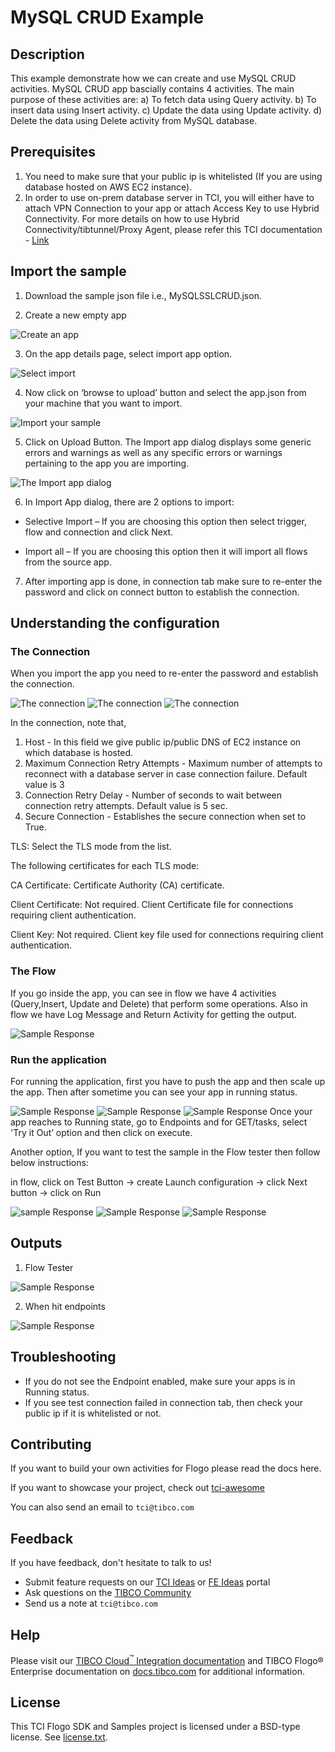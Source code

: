 # MySQL CRUD Example


## Description

This example demonstrate how we can create and use MySQL CRUD activities.
MySQL CRUD app bascially contains 4 activities. The main purpose of these activities are:
a) To fetch data using Query activity.
b) To insert data using Insert activity.
c) Update the data using Update activity.
d) Delete the data using Delete activity from MySQL database.

## Prerequisites

1. You need to make sure that your public ip is whitelisted (If you are using database hosted on AWS EC2 instance).
2. In order to use on-prem database server in TCI, you will either have to attach VPN Connection to your app or attach Access Key to use Hybrid Connectivity.
   For more details on how to use Hybrid Connectivity/tibtunnel/Proxy Agent, please refer this TCI documentation - [Link](https://integration.cloud.tibco.com/docs/#tci/using/hybrid-agent/installing-configuring-running-agent.html%3FTocPath%3DUsing%2520TIBCO%2520Cloud%25E2%2584%25A2%2520Integration%7CUsing%2520the%2520TIBCO%2520Cloud%25E2%2584%25A2%2520Integration%2520-%2520Hybrid%2520Agent%7C_____4)

## Import the sample

1. Download the sample json file i.e., MySQLSSLCRUD.json.

2. Create a new empty app

![Create an app](../../../import-screenshots/mysql_docs_screenshot/1.png)

3. On the app details page, select import app option.

![Select import](../../../import-screenshots/mysql_docs_screenshot/2.png)

4. Now click on ‘browse to upload’ button and select the app.json from your machine that you want to import.

![Import your sample](../../../import-screenshots/mysql_docs_screenshot/3.png)

5. Click on Upload Button. The Import app dialog displays some generic errors and warnings as well as any specific errors or warnings pertaining to the app you are importing.

![The Import app dialog](../../../import-screenshots/mysql_docs_screenshot/4.png)

6. In Import App dialog, there are 2 options to import:

* Selective Import – If you are choosing this option then select trigger, flow and connection and click Next.

* Import all – If you are choosing this option then it will import all flows from the source app.

7. After importing app is done, in connection tab make sure to re-enter the password and click on connect button to establish the connection.

## Understanding the configuration

### The Connection

When you import the app you need to re-enter the password and establish the connection.

![The connection](../../../import-screenshots/mysql_docs_screenshot/6.png)
![The connection](../../../import-screenshots/mysql_docs_screenshot/7.png)
![The connection](../../../import-screenshots/mysql_docs_screenshot/8.png)

In the connection, note that,
1. Host - In this field we give public ip/public DNS of EC2 instance on which database is hosted.
2. Maximum Connection Retry Attempts - Maximum number of attempts to reconnect with a database server in case connection failure. Default value is 3
3. Connection Retry Delay - Number of seconds to wait between connection retry attempts. Default value is 5 sec.
4. Secure Connection - Establishes the secure connection when set to True.

TLS: Select the TLS mode from the list.

The following certificates for each TLS mode:

CA Certificate: Certificate Authority (CA) certificate.

Client Certificate: Not required. Client Certificate file for connections requiring client authentication.

Client Key: Not required. Client key file used for connections requiring client authentication.
 

### The Flow

If you go inside the app, you can see in flow we have 4 activities (Query,Insert, Update and Delete) that perform some operations.
Also in flow we have Log Message and Return Activity for getting the output.

![Sample Response](../../../import-screenshots/mysql_docs_screenshot/9.png)

### Run the application
For running the application, first you have to push the app and then scale up the app.
Then after sometime you can see your app in running status.

![Sample Response](../../../import-screenshots/mysql_docs_screenshot/10.png)
![Sample Response](../../../import-screenshots/mysql_docs_screenshot/11.png)
![Sample Response](../../../import-screenshots/mysql_docs_screenshot/12.png)
Once your app reaches to Running state, go to Endpoints and for GET/tasks, select 'Try it Out’ option and then click on execute.

Another option, If you want to test the sample in the Flow tester then follow below instructions:
 
in flow, click on Test Button -> create Launch configuration -> click Next button -> click on Run

![sample Response](../../../import-screenshots/mysql_docs_screenshot/13.png)
![Sample Response](../../../import-screenshots/mysql_docs_screenshot/14.png)
![Sample Response](../../../import-screenshots/mysql_docs_screenshot/15.png)

## Outputs

1. Flow Tester

![Sample Response](../../../import-screenshots/mysql_docs_screenshot/16.png)

2. When hit endpoints

![Sample Response](../../../import-screenshots/mysql_docs_screenshot/17.png)


## Troubleshooting

* If you do not see the Endpoint enabled, make sure your apps is in Running status.
* If you see test connection failed in connection tab, then check your public ip if it is whitelisted or not.

## Contributing
If you want to build your own activities for Flogo please read the docs here.

If you want to showcase your project, check out [tci-awesome](https://github.com/TIBCOSoftware/tci-awesome)

You can also send an email to `tci@tibco.com`

## Feedback
If you have feedback, don't hesitate to talk to us!

* Submit feature requests on our [TCI Ideas](https://ideas.tibco.com/?project=TCI) or [FE Ideas](https://ideas.tibco.com/?project=FE) portal
* Ask questions on the [TIBCO Community](https://community.tibco.com/answers/product/344006)
* Send us a note at `tci@tibco.com`

## Help
Please visit our [TIBCO Cloud<sup>&trade;</sup> Integration documentation](https://integration.cloud.tibco.com/docs/) and TIBCO Flogo® Enterprise documentation on [docs.tibco.com](https://docs.tibco.com/) for additional information.

## License
This TCI Flogo SDK and Samples project is licensed under a BSD-type license. See [license.txt](license.txt).

